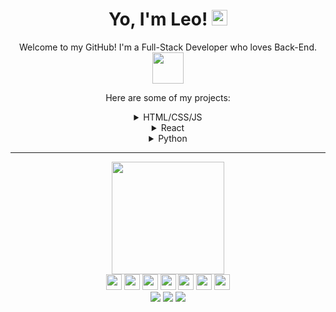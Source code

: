 <h1 align="center"> Yo, I'm Leo! <img src="https://media.giphy.com/media/hvRJCLFzcasrR4ia7z/giphy.gif" width="25px"></h1>

<div align="center">
  <p>Welcome to my GitHub! I'm a Full-Stack Developer who loves Back-End. 
  <img src='https://user-images.githubusercontent.com/5713670/87202985-820dcb80-c2b6-11ea-9f56-7ec461c497c3.gif' width='50' height='50'/>
  </p>
  <p>Here are some of my projects:</p>
  
  <details>
  <summary>HTML/CSS/JS</summary>
    <p><a href="https://github.com/Kenzie-Academy-Brasil-Developers/entrega-torre-de-hanoi-sprint-5-LeonardoMLouzas">Tower of Hanoi</a></p>
    <p><a href="https://github.com/Kenzie-Academy-Brasil-Developers/entrega-labirinto-sprint-5-LeonardoMLouzas"> Labyrinth</a></p>
    <p><a href="https://github.com/Kenzie-Academy-Brasil-Developers/entrega-lig-4-sprint-5-diegohpsousa"> Lig-4</a></p>
  </details>

  <details>
  <summary>React</summary>
    <p><a href="https://github.com/Kenzie-Academy-Brasil-Developers/react-entrega-s1-hamburgueria-da-kenzie-leonardomlouzas">Burguer Kenzie</a></p>
    <p><a href="https://github.com/Kenzie-Academy-Brasil-Developers/react-atividade-s2-github-card-leonardomlouzas">Repository Search</a></p>
    <p><a href="https://github.com/vitorsoaresf/react-gestao-habitos">Anima</a></p>
    <p><a href="https://github.com/leonardomlouzas/mypet">My Pets</a></p>

  </details>

  <details>
  <summary>Python</summary>
  <p><a href="https://github.com/Kenzie-Academy-Brasil-Developers/q3-sprint2-e6-banco-de-imagens-leonardomlouzas">Image Database</a></p>
  <p><a href="https://github.com/Kenzie-Academy-Brasil-Developers/q3-sprint3-crud-nosql-leonardomlouzas">CRUD REST PyMongo</a></p>
  <p><a href="https://github.com/Kenzie-Academy-Brasil-Developers/q3-sprint4-anime-stock-leonardomlouzas">Anime Stock PostgreSQL</a></p>
  <p><a href="https://github.com/Kenzie-Academy-Brasil-Developers/q3-sprint5-matriz-eisenhower-leonardomlouzas">Eisenhower Matrix PostgreSQL</a></p>
  <p><a href="https://github.com/leonardomlouzas/Academy-API">Kenzie-Fit</a></p>
</div>

<hr>

<div align="center">
  <a href="https://github.com/leonardomlouzas">
  <img height="180em" src="https://github-readme-stats.vercel.app/api?username=leonardomlouzas&show_icons=true&theme=buefy&include_all_commits=true&count_private=true"/>
 
 </a>
</div>

<div align="center">
  <img src="https://cdn.jsdelivr.net/gh/devicons/devicon/icons/react/react-original.svg" width="25px"/>
  <img src="https://cdn.jsdelivr.net/gh/devicons/devicon/icons/javascript/javascript-plain.svg" width="25px"/>
  <img src="https://cdn.jsdelivr.net/gh/devicons/devicon/icons/typescript/typescript-original.svg" width="25px"/>
  <img src="https://cdn.jsdelivr.net/gh/devicons/devicon/icons/git/git-original.svg" width="25px"/>
  <img src="https://cdn.jsdelivr.net/gh/devicons/devicon/icons/heroku/heroku-plain.svg" width="25px"/>
  <img src="https://cdn.jsdelivr.net/gh/devicons/devicon/icons/nodejs/nodejs-original.svg" width="25px"/>
  <img src="https://cdn.jsdelivr.net/gh/devicons/devicon/icons/python/python-original.svg" width="25px"/>
</div>

<div align="center">
  <a href="https://www.linkedin.com/in/leonardomlouzas/" target="_blank"><img src="https://img.shields.io/badge/LinkedIn-0077B5?style=for-the-badge&logo=linkedin&logoColor=white" target="_blank"></a>
 <a href="https://wa.me/5561996253779" target="_blank"><img src="https://img.shields.io/badge/WhatsApp-25D366?style=for-the-badge&logo=whatsapp&logoColor=white" target="_blank"></a>
  <a href="https://t.me/llouzas" target="_blank"><img src="https://img.shields.io/badge/Telegram-2CA5E0?style=for-the-badge&logo=telegram&logoColor=white" target="_blank"></a>
</div>
